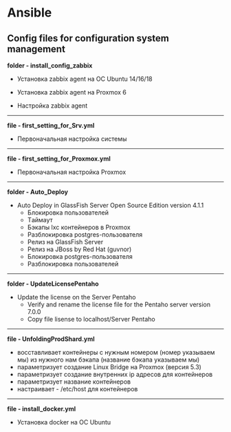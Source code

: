 # Ansible
Config files for configuration system management
---
**folder - install_config_zabbix**
- Установка zabbix agent на ОС Ubuntu 14/16/18
- Установка zabbix agent на Proxmox 6

- Настройка zabbix agent 
---
**file - first_setting_for_Srv.yml**
- Первоначальная настройка системы
---
**file - first_setting_for_Proxmox.yml**
- Первоначальная настройка Proxmox
----
**folder - Auto_Deploy**
- Auto Deploy in GlassFish Server Open Source Edition version 4.1.1
    - Блокировка пользователей
    - Tаймаут
    - Бэкапы lxc контейнеров в Proxmox 
    - Разблокировка postgres-пользователя
    - Релиз на GlassFish Server
    - Релиз на JBoss by Red Hat (guvnor) 
    - Блокировка postgres-пользователя
    - Разблокировка пользователей
---
**folder - UpdateLicensePentaho**
- Update the license on the Server Pentaho
    - Verify and rename the license file for the Pentaho server version 7.0.0
    - Copy file lisense to localhost/Server Pentaho
---
**file - UnfoldingProdShard.yml**
- восставливает контейнеры с нужным номером (номер указываем мы) из нужного нам бэкапа (название бэкапа указываем мы)
- параметризует создание Linux Bridge на Proxmox (версия 5.3)
- параметризует создание внутренних ip адресов для контейнеров 
- параметризует название контейнеров
- настраивает - /etc/host для контейнеров
---
**file - install_docker.yml**
 - Установка docker на ОС Ubuntu 

